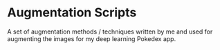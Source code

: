 # Augmentation Scripts

A set of augmentation methods / techniques written by me and used for augmenting the images for my deep learning Pokedex app.
